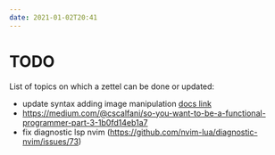 ```yaml
---
date: 2021-01-02T20:41
---
```


# TODO
List of topics on which a zettel can be done or updated:

* update syntax adding image manipulation [docs link](https://semantic-ui.com/elements/image.html)
* https://medium.com/@cscalfani/so-you-want-to-be-a-functional-programmer-part-3-1b0fd14eb1a7
* fix diagnostic lsp nvim (https://github.com/nvim-lua/diagnostic-nvim/issues/73)
